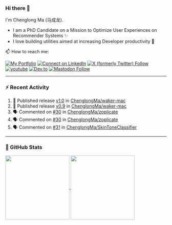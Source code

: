 ### Hi there 👋

I'm Chenglong Ma (马成龙). 

* I am a PhD Candidate on a Mission to Optimize User Experiences on Recommender Systems ✨
* I love building utilities aimed at increasing Developer productivity 💪 

📫 How to reach me:

[![My Portfolio](https://img.shields.io/badge/Visit_me_at-https://chenglongma.com-blue)](https://chenglongma.com)
[![Connect on LinkedIn](https://img.shields.io/badge/--linkedin?label=LinkedIn&logo=LinkedIn&style=social)](https://www.linkedin.com/in/machenglong/)
[![X (formerly Twitter) Follow](https://img.shields.io/twitter/follow/ChenglongM)](https://twitter.com/ChenglongM)
[![youtube](https://img.shields.io/badge/YouTube-FF0000?logo=youtube&logoColor=white)](https://youtube.com/playlist?list=PLYRpHlp-9V_E5ZLhW1hbNaVjS5Zg6b6kQ&si=ezxUR7McUbZa4clT)
[![Dev.to](https://img.shields.io/badge/dev.to-0A0A0A?logo=devdotto&logoColor=white)](https://dev.to/chenglongma)
[![Mastodon Follow](https://img.shields.io/mastodon/follow/111725051309513061)](https://mastodon.social/@chenglongma)


---

### :zap: Recent Activity

<!--START_SECTION:activity-->
1. 🚀 Published release [v1.0](https://github.com/ChenglongMa/waker-mac/releases/tag/1.0) in [ChenglongMa/waker-mac](https://github.com/ChenglongMa/waker-mac)
2. 🚀 Published release [v0.9](https://github.com/ChenglongMa/waker-mac/releases/tag/0.9) in [ChenglongMa/waker-mac](https://github.com/ChenglongMa/waker-mac)
3. 🗣 Commented on [#30](https://github.com/ChenglongMa/zoplicate/issues/30#issuecomment-2052672466) in [ChenglongMa/zoplicate](https://github.com/ChenglongMa/zoplicate)
4. 🗣 Commented on [#30](https://github.com/ChenglongMa/zoplicate/issues/30#issuecomment-2050682113) in [ChenglongMa/zoplicate](https://github.com/ChenglongMa/zoplicate)
5. 🗣 Commented on [#31](https://github.com/ChenglongMa/SkinToneClassifier/issues/31#issuecomment-2044219218) in [ChenglongMa/SkinToneClassifier](https://github.com/ChenglongMa/SkinToneClassifier)
<!--END_SECTION:activity-->

---

### 🌱 GitHub Stats

<a href="https://github.com/ChenglongMa#-github-stats">
  <img height=200 align="center" src="https://github-readme-stats.vercel.app/api?username=ChenglongMa" />
</a>
<a href="https://github.com/ChenglongMa#-github-stats">
  <img height=200 align="center" src="https://github-readme-stats.vercel.app/api/top-langs?username=ChenglongMa&layout=compact&langs_count=8&card_width=320" />
</a>


<!--
**ChenglongMa/ChenglongMa** is a ✨ _special_ ✨ repository because its `README.md` (this file) appears on your GitHub profile.

Here are some ideas to get you started:

- 🔭 I’m currently working on ...
- 🌱 I’m currently learning ...
- 👯 I’m looking to collaborate on ...
- 🤔 I’m looking for help with ...
- 💬 Ask me about ...
- 📫 How to reach me: ...
- 😄 Pronouns: ...
- ⚡ Fun fact: ...

![Chenglong's GitHub stats](https://github-readme-stats.vercel.app/api?username=ChenglongMa&show_icons=true&count_private=true)

---

![Top Langs](https://github-readme-stats.vercel.app/api/top-langs/?username=ChenglongMa)

---
-->
